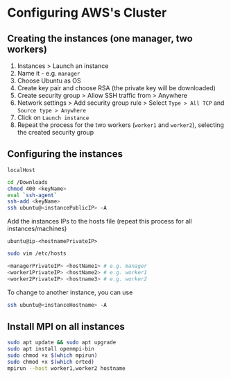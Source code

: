 # Configuring AWS's Cluster

## Creating the instances (one manager, two workers)

1. Instances > Launch an instance
2. Name it - e.g. `manager`
3. Choose Ubuntu as OS
4. Create key pair and choose RSA (the private key will be downloaded)
5. Create security group > Allow SSH traffic from > Anywhere
6. Network settings > Add security group rule > Select `Type > All TCP` and `Source type > Anywhere`
7. Click on `Launch instance`
8. Repeat the process for the two workers (`worker1` and `worker2`), selecting the created security group

## Configuring the instances

`localHost`

```bash
cd /Downloads
chmod 400 <keyName>
eval `ssh-agent`
ssh-add <keyName>
ssh ubuntu@<instancePublicIP> -A
```

Add the instances IPs to the hosts file (repeat this process for all instances/machines)

`ubuntu@ip-<hostnamePrivateIP>`

```bash
sudo vim /etc/hosts

<managerPrivateIP> <hostName1> # e.g. manager
<worker1PrivateIP> <hostName2> # e.g. worker1
<worker2PrivateIP> <hostname3> # e.g. worker2
```

To change to another instance, you can use

```bash
ssh ubuntu@<instanceHostname> -A
```

## Install MPI on all instances

```bash
sudo apt update && sudo apt upgrade
sudo apt install openmpi-bin
sudo chmod +x $(which mpirun)
sudo chmod +x $(which orted)
mpirun --host worker1,worker2 hostname
```




